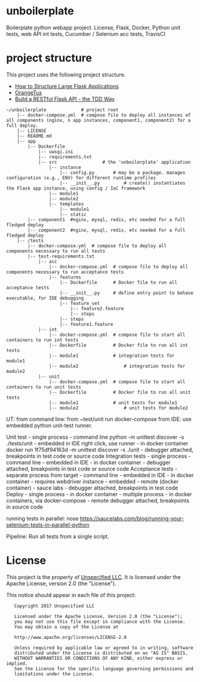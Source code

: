 # unboilerplate
Boilerplate python webapp project. License, Flask, Docker, Python unit tests, web API int tests, Cucumber / Selenium acc tests, TravisCI

# project structure
This project uses the following project structure.
   * [How to Structure Large Flask Applications](https://www.digitalocean.com/community/tutorials/how-to-structure-large-flask-applications#structuring-the-application-directory) 
   * [OrangeTux](https://github.com/OrangeTux/minimal-docker-python-setup "Minimal Docker Python Setup") 
   * [Build a RESTful Flask API - the TDD Way](https://scotch.io/tutorials/build-a-restful-api-with-flask-the-tdd-way "title") 

```
~/unboilerplate				# project root
    |-- docker-compose.yml	# compose file to deploy all instances of all components (nginx, n app instances, component1, component2) for a full deploy. 
    |-- LICENSE
    |-- README.md
    |-- app
	    |-- Dockerfile	
    		|-- uwsgi.ini	
    		|-- requirements.txt   
    		|-- src					# the 'unboilerplate' application	
	    		|-- instance
	    			|-- config.py		# may be a package. manages configuration (e.g., ENV) for different runtime profiles
	    			|-- __init__.py 		# create() instantiates the Flask app instance, using config / IoC framework
    			|-- module1
    			|-- module2 
    			|-- templates
    				|-- module1
    				|-- static
    	|-- component1	#nginx, mysql, redis, etc needed for a full fledged deploy
    	|-- component2	#nginx, mysql, redis, etc needed for a full fledged deploy
    |-- /tests
		|-- docker-compose.yml	# compose file to deploy all components necessary to run all tests	
		|-- test-requirements.txt
    		|-- acc
    			|-- docker-compose.yml	# compose file to deploy all components necessary to run acceptance tests
    			|-- features
    				|-- Dockerfile		# Docker file to run all acceptance tests
    				|-- __init__.py		# define entry point to behave executable, for IDE debugging
    				|-- feature_set
    					|-- feature2.feature
    					|-- steps
    				|-- steps
    				|-- feature1.feature
    		|-- int
    			|-- docker-compose.yml	# compose file to start all containers to run int tests
	    		|-- Dockerfile			# Docker file to run all int tests
    			|-- module1				# integration tests for module1
    			|-- module2 				# integration tests for module2
    		|-- unit
    			|-- docker-compose.yml	# compose file to start all containers to run unit tests
	    		|-- Dockerfile			# Docker file to run all unit tests
    			|-- module1				# unit tests for module1
    			|-- module2 				# unit tests for module2
```


UT: 
   	from command line:
		from ~test/unit run docker-compose 
 	from IDE: 
 		use 	embedded python unit-test runner.
   
   
   
   Unit test
   		- single process
	   		- command line
	   			python -m unittest discover -s ./tests/unit
	   		- embedded in IDE
	   			right click, use runner
   			- in docker container
	 			docker run 1f75df94163d -m unittest discover -s ./unit
      	- debugger attached, breakpoints in test code or source code
   Integration tests
   		- single process
	   		- command line
	   		- embedded in IDE
   			- in docker container
   		- debugger attached, breakpoints in test code or source code
   Acceptance tests
   		- separate process from target 
   			- command line
   			- embedded in IDE
   			- in docker container
   		- requires webdriver instance
   			- embedded
   			- remote (docker container)
   			- sauce labs
   		- debugger attached, breakpoints in test code
   Deploy
   		- single process
   			- in docker container
   		- multiple process
   			- in docker containers, via docker-compose
   		- remote debugger attached, breakpoints in source code
   
   running tests in parallel: nose https://saucelabs.com/blog/running-your-selenium-tests-in-parallel-python
   
   Pipeline: 
   	Run all tests from a single script.  
# License
This project is the property of [Unspecified LLC](www.unspecified.life). It is licensed under the Apache License, version 2.0 (the "License").

This notice should appear in each file of this project:

```
   Copyright 2017 Unspecified LLC

   Licensed under the Apache License, Version 2.0 (the "License");
   you may not use this file except in compliance with the License.
   You may obtain a copy of the License at

   http://www.apache.org/licenses/LICENSE-2.0

   Unless required by applicable law or agreed to in writing, software
   distributed under the License is distributed on an "AS IS" BASIS,
   WITHOUT WARRANTIES OR CONDITIONS OF ANY KIND, either express or implied.
   See the License for the specific language governing permissions and
   limitations under the License.
```


